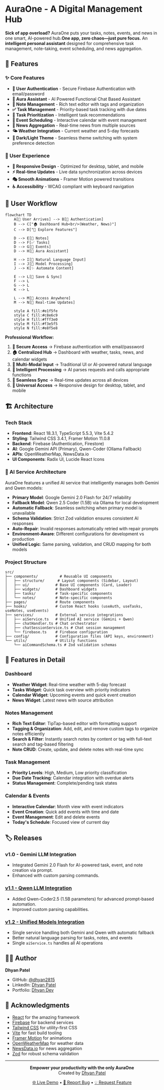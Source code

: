 
# AuraOne - A Digital Management Hub

**Sick of app overload?** AuraOne puts your tasks, notes, events, and news in one smart, AI-powered hub.**One app, zero chaos—just pure focus.**
An **intelligent personal assistant** designed for comprehensive task management, note-taking, event scheduling, and news aggregation.

## 🚀 Features

### ✨ Core Features
- **🔐 User Authentication** - Secure Firebase Authentication with email/password
- **💬 Aura Assistant** - AI Powered Functional Chat Based Assistant
- **📝 Note Management** - Rich text editor with tags and organization
- **✅ Task Management** - Priority-based task tracking with due dates
- **🎯 Task Prioritization** - Intelligent task recommendations
- **📅 Event Scheduling** - Interactive calendar with event management
- **📰 News Aggregation** - Real-time news from multiple sources
- **🌤️ Weather Integration** - Current weather and 5-day forecasts
- **🎨 Dark/Light Theme** - Seamless theme switching with system preference detection

### 🎨 User Experience
- **📱 Responsive Design** - Optimized for desktop, tablet, and mobile
- **⚡ Real-time Updates** - Live data synchronization across devices
- **🎭 Smooth Animations** - Framer Motion powered transitions
- **♿ Accessibility** - WCAG compliant with keyboard navigation

## 🔄 User Workflow

```mermaid
flowchart TD
    A[👤 User Arrives] --> B[🔐 Authentication]
    B --> C["🏠 Dashboard Hub<br/>(Weather, News)"]
    C --> D["🎯 Explore Features"]
    
    D --> E[📝 Notes]
    D --> F[✅ Tasks]
    D --> G[📅 Events]
    D --> H[💬 Aura Assistant]
    
    H --> I[🤖 Natural Language Input]
    I --> J[🧠 Model Processing]
    J --> K[✨ Automate Content]
    
    E --> L[💾 Save & Sync]
    F --> L
    G --> L
    K --> L
    
    L --> M[📱 Access Anywhere]
    M --> N[🔄 Real-time Updates]
    
    style A fill:#e1f5fe
    style C fill:#c8e6c9
    style H fill:#fff3e0
    style M fill:#f3e5f5
    style N fill:#e8f5e8
```

**Professional Workflow:**
1. **🔐 Secure Access** → Firebase authentication with email/password
2. **🏠 Centralized Hub** → Dashboard with weather, tasks, news, and calendar widgets
3. **🎯 Multi-Modal Input** → Traditional UI or AI-powered natural language
4. **🤖 Intelligent Processing** → AI parses requests and calls appropriate functions
5. **💾 Seamless Sync** → Real-time updates across all devices
6. **📱 Universal Access** → Responsive design for desktop, tablet, and mobile

## 🏗️ Architecture

### Tech Stack
- **Frontend**: React 18.3.1, TypeScript 5.5.3, Vite 5.4.2
- **Styling**: Tailwind CSS 3.4.1, Framer Motion 11.0.8
- **Backend**: Firebase (Authentication, Firestore)
- **AI**: Google Gemini API (Primary), Qwen-Coder (Ollama Fallback)
- **APIs**: OpenWeatherMap, NewsData.io
- **UI Components**: Radix UI, Lucide React Icons

### 🤖 AI Service Architecture
AuraOne features a unified AI service that intelligently manages both Gemini and Qwen models:

- **Primary Model**: Google Gemini 2.0 Flash for 24/7 reliability
- **Fallback Model**: Qwen 2.5 Coder (1.5B) via Ollama for local development
- **Automatic Fallback**: Seamless switching when primary model is unavailable
- **Schema Validation**: Strict Zod validation ensures consistent AI responses
- **Auto-Repair**: Invalid responses automatically retried with repair prompts
- **Environment-Aware**: Different configurations for development vs production
- **Unified Logic**: Same parsing, validation, and CRUD mapping for both models

### Project Structure
```
src/
├── components/          # Reusable UI components
│   ├── structure/      # Layout components (Sidebar, Layout)
│   ├── ui/            # Base UI components (Card, Loader)
│   ├── widgets/       # Dashboard widgets
│   ├── tasks/         # Task-specific components
│   └── notes/         # Note-specific components
├── pages/             # Route components
├── hooks/             # Custom React hooks (useAuth, useTasks, useNotes, useEvents)
├── services/          # External service integrations
│   ├── aiService.ts   # Unified AI service (Gemini + Qwen)
│   ├── chatHandler.ts # Chat orchestrator
│   ├── chatSessionService.ts # Chat session management
│   └── firebase.ts    # Firebase configuration
├── config/            # Configuration files (API keys, environment)
└── utils/             # Utility functions
    └── aiCommandSchema.ts # Zod validation schemas
```

## 🎯 Features in Detail

### Dashboard
- **Weather Widget**: Real-time weather with 5-day forecast
- **Tasks Widget**: Quick task overview with priority indicators
- **Calendar Widget**: Upcoming events and quick event creation
- **News Widget**: Latest news with source attribution

### Notes Management
- **Rich Text Editor**: TipTap-based editor with formatting support
- **Tagging & Organization**: Add, edit, and remove custom tags to organize notes efficiently
- **Search & Filter**: Instantly search notes by content or tag with full-text search and tag-based filtering
- **Note CRUD**: Create, update, and delete notes with real-time sync

### Task Management
- **Priority Levels**: High, Medium, Low priority classification
- **Due Date Tracking**: Calendar integration with overdue alerts
- **Status Management**: Complete/pending task states

### Calendar & Events
- **Interactive Calendar**: Month view with event indicators
- **Event Creation**: Quick add events with time and date
- **Event Management**: Edit and delete events
- **Today's Schedule**: Focused view of current day

## 🏷️ Releases

### v1.0 - Gemini LLM Integration
- Integrated Gemini 2.0 Flash for AI-powered task, event, and note creation via prompt.
- Enhanced with custom parsing commands.

### [v1.1 - Qwen LLM Integration](https://github.com/dhyan2815/AuraOne/releases/tag/v1.1-qwen)
- Added Qwen-Coder2.5 (1.5B parameters) for advanced prompt-based automation.
- Improved custom parsing capabilities.

### [v1.2 - Unified Models Integration](https://github.com/dhyan2815/AuraOne/releases/tag/v1.2-unified)
- Single service handling both Gemini and Qwen with automatic fallback
- Better natural language parsing for tasks, notes, and events
- Single `aiService.ts` handles all AI operations


## 👨‍💻 Author

**Dhyan Patel**
- GitHub: [@dhyan2815](https://github.com/dhyan2815)
- LinkedIn: [Dhyan Patel](https://linkedin.com/in/dhyan-patel)
- Portfolio: [Dhyan Dev](https://dhyan-patel.onrender.com)

## 🙏 Acknowledgments

- [React](https://reactjs.org/) for the amazing framework
- [Firebase](https://firebase.google.com/) for backend services
- [Tailwind CSS](https://tailwindcss.com/) for utility-first CSS
- [Vite](https://vitejs.dev/) for fast build tooling
- [Framer Motion](https://www.framer.com/motion/) for animations
- [OpenWeatherMap](https://openweathermap.org/) for weather data
- [NewsData.io](https://newsdata.io/) for news aggregation
- [Zod](https://zod.dev/) for robust schema validation

---

<div align="center">
  <p><strong>Empower your productivity with the only AuraOne</strong><br>Created by <a href="https://github.com/dhyan2815">Dhyan Patel</a></p>
  <p>
    <a href="https://aura-one1.web.app/">🌐 Live Demo</a> •
    <a href="https://github.com/dhyan2815/AuraOne/issues">🐛 Report Bug</a> •
    <a href="https://github.com/dhyan2815/AuraOne/issues">💡 Request Feature</a>
  </p>
</div>

